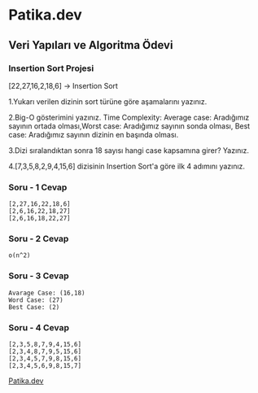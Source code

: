 # Patika.dev
## Veri Yapıları ve Algoritma Ödevi

### Insertion Sort Projesi

[22,27,16,2,18,6] -> Insertion Sort

1.Yukarı verilen dizinin sort türüne göre aşamalarını yazınız.

2.Big-O gösterimini yazınız.
Time Complexity: Average case: Aradığımız sayının ortada olması,Worst case: Aradığımız sayının sonda olması, Best case: Aradığımız sayının dizinin en başında olması.

3.Dizi sıralandıktan sonra 18 sayısı hangi case kapsamına girer? Yazınız.

4.[7,3,5,8,2,9,4,15,6] dizisinin Insertion Sort'a göre ilk 4 adımını yazınız.


### Soru - 1 Cevap
```
[2,27,16,22,18,6]
[2,6,16,22,18,27]
[2,6,16,18,22,27]
```


### Soru - 2 Cevap
```
o(n^2)
```

### Soru - 3 Cevap

```
Avarage Case: (16,18)
Word Case: (27)
Best Case: (2)
```
### Soru - 4 Cevap

```
[2,3,5,8,7,9,4,15,6]
[2,3,4,8,7,9,5,15,6]
[2,3,4,5,7,9,8,15,6]
[2,3,4,5,6,9,8,15,7]
```

[Patika.dev](http://www.patika.dev)
